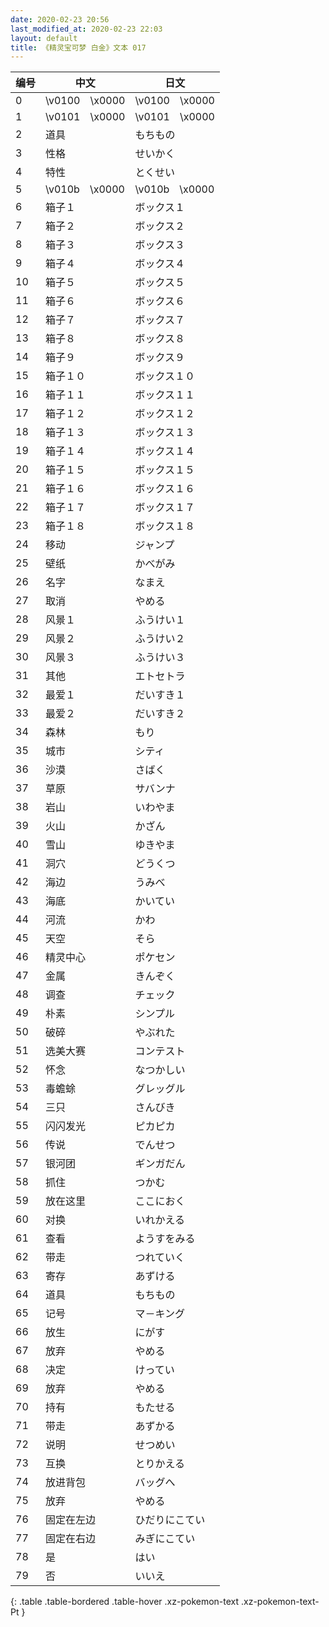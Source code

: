 ```yaml
---
date: 2020-02-23 20:56
last_modified_at: 2020-02-23 22:03
layout: default
title: 《精灵宝可梦 白金》文本 017
---
```

| 编号 | 中文 | 日文 |
| ---- | ---- | ---- |
| 0 | \v0100　\x0000 | \v0100　\x0000 |
| 1 | \v0101　\x0000 | \v0101　\x0000 |
| 2 | 道具 | もちもの |
| 3 | 性格 | せいかく |
| 4 | 特性 | とくせい |
| 5 | \v010b　\x0000 | \v010b　\x0000 |
| 6 | 箱子１ | ボックス１ |
| 7 | 箱子２ | ボックス２ |
| 8 | 箱子３ | ボックス３ |
| 9 | 箱子４ | ボックス４ |
| 10 | 箱子５ | ボックス５ |
| 11 | 箱子６ | ボックス６ |
| 12 | 箱子７ | ボックス７ |
| 13 | 箱子８ | ボックス８ |
| 14 | 箱子９ | ボックス９ |
| 15 | 箱子１０ | ボックス１０ |
| 16 | 箱子１１ | ボックス１１ |
| 17 | 箱子１２ | ボックス１２ |
| 18 | 箱子１３ | ボックス１３ |
| 19 | 箱子１４ | ボックス１４ |
| 20 | 箱子１５ | ボックス１５ |
| 21 | 箱子１６ | ボックス１６ |
| 22 | 箱子１７ | ボックス１７ |
| 23 | 箱子１８ | ボックス１８ |
| 24 | 移动 | ジャンプ |
| 25 | 壁纸 | かべがみ |
| 26 | 名字 | なまえ |
| 27 | 取消 | やめる |
| 28 | 风景１ | ふうけい１ |
| 29 | 风景２ | ふうけい２ |
| 30 | 风景３ | ふうけい３ |
| 31 | 其他 | エトセトラ |
| 32 | 最爱１ | だいすき１ |
| 33 | 最爱２ | だいすき２ |
| 34 | 森林 | もり |
| 35 | 城市 | シティ |
| 36 | 沙漠 | さばく |
| 37 | 草原 | サバンナ |
| 38 | 岩山 | いわやま |
| 39 | 火山 | かざん |
| 40 | 雪山 | ゆきやま |
| 41 | 洞穴 | どうくつ |
| 42 | 海边 | うみべ |
| 43 | 海底 | かいてい |
| 44 | 河流 | かわ |
| 45 | 天空 | そら |
| 46 | 精灵中心 | ポケセン |
| 47 | 金属 | きんぞく |
| 48 | 调查 | チェック |
| 49 | 朴素 | シンプル |
| 50 | 破碎 | やぶれた |
| 51 | 选美大赛 | コンテスト |
| 52 | 怀念 | なつかしい |
| 53 | 毒蟾蜍 | グレッグル |
| 54 | 三只 | さんびき |
| 55 | 闪闪发光 | ピカピカ |
| 56 | 传说 | でんせつ |
| 57 | 银河团 | ギンガだん |
| 58 | 抓住 | つかむ |
| 59 | 放在这里 | ここにおく |
| 60 | 对换 | いれかえる |
| 61 | 查看 | ようすをみる |
| 62 | 带走 | つれていく |
| 63 | 寄存 | あずける |
| 64 | 道具 | もちもの |
| 65 | 记号 | マ－キング |
| 66 | 放生 | にがす |
| 67 | 放弃 | やめる |
| 68 | 决定 | けってい |
| 69 | 放弃 | やめる |
| 70 | 持有 | もたせる |
| 71 | 带走 | あずかる |
| 72 | 说明 | せつめい |
| 73 | 互换 | とりかえる |
| 74 | 放进背包 | バッグへ |
| 75 | 放弃 | やめる |
| 76 | 固定在左边 | ひだりにこてい |
| 77 | 固定在右边 | みぎにこてい |
| 78 | 是 | はい |
| 79 | 否 | いいえ |
{: .table .table-bordered .table-hover .xz-pokemon-text .xz-pokemon-text-Pt }